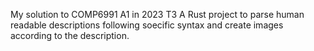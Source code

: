 My solution to COMP6991 A1 in 2023 T3
A Rust project to parse human readable descriptions following soecific syntax and create images according to the description. 
